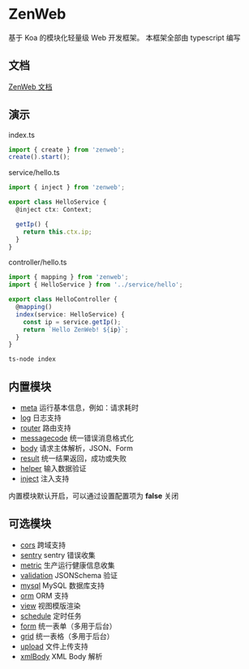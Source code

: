 # ZenWeb
基于 Koa 的模块化轻量级 Web 开发框架。
本框架全部由 typescript 编写

## 文档
[ZenWeb 文档](https://zenweb.vercel.app)

## 演示

index.ts
```ts
import { create } from 'zenweb';
create().start();
```

service/hello.ts
```ts
import { inject } from 'zenweb';

export class HelloService {
  @inject ctx: Context;

  getIp() {
    return this.ctx.ip;
  }
}
```

controller/hello.ts
```ts
import { mapping } from 'zenweb';
import { HelloService } from '../service/hello';

export class HelloController {
  @mapping()
  index(service: HelloService) {
    const ip = service.getIp();
    return `Hello ZenWeb! ${ip}`;
  }
}
```

```bash
ts-node index
```

## 内置模块
- [meta](https://www.npmjs.com/package/@zenweb/meta) 运行基本信息，例如：请求耗时
- [log](https://www.npmjs.com/package/@zenweb/log) 日志支持
- [router](https://www.npmjs.com/package/@zenweb/router) 路由支持
- [messagecode](https://www.npmjs.com/package/@zenweb/messagecode) 统一错误消息格式化
- [body](https://www.npmjs.com/package/@zenweb/body) 请求主体解析，JSON、Form
- [result](https://www.npmjs.com/package/@zenweb/result) 统一结果返回，成功或失败
- [helper](https://www.npmjs.com/package/@zenweb/helper) 输入数据验证
- [inject](https://www.npmjs.com/package/@zenweb/inject) 注入支持

内置模块默认开启，可以通过设置配置项为 **false** 关闭


## 可选模块
- [cors](https://www.npmjs.com/package/@zenweb/cors) 跨域支持
- [sentry](https://www.npmjs.com/package/@zenweb/sentry) sentry 错误收集
- [metric](https://www.npmjs.com/package/@zenweb/metric) 生产运行健康信息收集
- [validation](https://www.npmjs.com/package/@zenweb/validation) JSONSchema 验证
- [mysql](https://www.npmjs.com/package/@zenweb/mysql) MySQL 数据库支持
- [orm](https://www.npmjs.com/package/@zenweb/orm) ORM 支持
- [view](https://www.npmjs.com/package/@zenweb/view) 视图模版渲染
- [schedule](https://www.npmjs.com/package/@zenweb/schedule) 定时任务
- [form](https://www.npmjs.com/package/@zenweb/form) 统一表单（多用于后台）
- [grid](https://www.npmjs.com/package/@zenweb/grid) 统一表格（多用于后台）
- [upload](https://www.npmjs.com/package/@zenweb/upload) 文件上传支持
- [xmlBody](https://www.npmjs.com/package/@zenweb/xml-body) XML Body 解析
